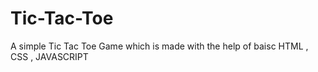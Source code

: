 # Tic-Tac-Toe
A simple Tic Tac Toe Game which is made with the help of baisc HTML , CSS , JAVASCRIPT
